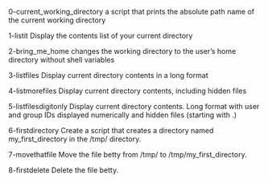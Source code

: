 0-current_working_directory
a script that prints the absolute path name of the current working directory

1-listit
Display the contents list of your current directory

2-bring_me_home
changes the working directory to the user’s home directory without shell variables

3-listfiles
Display current directory contents in a long format

4-listmorefiles
Display current directory contents, including hidden files

5-listfilesdigitonly
Display current directory contents. Long format with user and group IDs displayed numerically and hidden files (starting with .)

6-firstdirectory
Create a script that creates a directory named my_first_directory in the /tmp/ directory.

7-movethatfile
Move the file betty from /tmp/ to /tmp/my_first_directory.

8-firstdelete
Delete the file betty.

